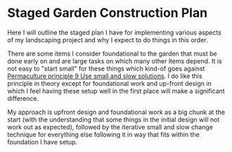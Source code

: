 <script>
  var t = "This is just a development preview. Please find the proper version of this at: http://landscape.the-costas.com/landscaping/ "
</script> 


# Staged Garden Construction Plan

Here I will outline the staged plan I have for implementing various aspects of my landscaping project and why I expect to do things in this order.

There are some items I consider foundational to the garden that must be done early on and are large tasks on which many other items depend. It is not easy to "start small" for these things which kind-of goes against [Permaculture principle 9 Use small and slow solutions](<https://en.wikipedia.org/wiki/Permaculture#Twelve_design_principles>). I do like this principle in theory except for foundational work and up-front design in which I feel having these setup well in the first place will make a significant difference.

My approach is upfront design and foundational work as a big chunk at the start (with the understanding that some things in the initial design will not work out as expected), followed by the iterative small and slow change technique for everything else following it in way that fits within the foundation I have setup.




<!-- Global site tag (gtag.js) - Google Analytics -->
<script async src="https://www.googletagmanager.com/gtag/js?id=UA-177071585-1"></script>
<script>
  window.dataLayer = window.dataLayer || [];
  function gtag(){dataLayer.push(arguments);}
  gtag('js', new Date());

  gtag('config', 'UA-177071585-1');
</script>





